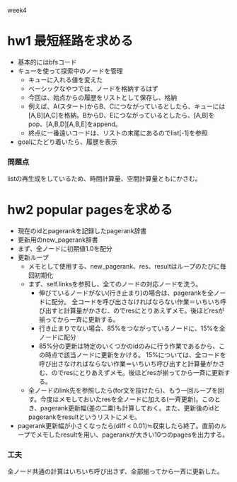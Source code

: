 week4
# hw1 最短経路を求める
- 基本的にはbfsコード
- キューを使って探索中のノードを管理
  - キューに入れる値を変えた
  - ベーシックなやつでは、ノードを格納するはず
  - 今回は、始点からの履歴をリストとして保存し、格納
  - 例えば、A(スタート)からB、Cにつながっているとしたら、キューには[A,B][A,C]を格納。BからD、Eにつながっているとしたら、[A,B]をpop、[A,B,D][A,B,E]をappend。
  - 終点に一番遠いコードは、リストの末尾にあるのでlist[-1]を参照
- goalにたどり着いたら、履歴を表示
### 問題点
listの再生成をしているため、時間計算量、空間計算量ともにかさむ。

# hw2 popular pagesを求める
- 現在のidとpagerankを記録したpagerank辞書
- 更新用のnew_pagerank辞書
- まず、全ノードに初期値1.0を配分
- 更新ループ
  - メモとして使用する、new_pagerank、res、resultはループのたびに毎回初期化
  - まず、self.linksを参照し、全てのノードの対応ノードを洗う。
    - 伸びているノードがない(行き止まり)の場合は、pagerankを全ノードに配分。
      全コードを呼び出さなければならない作業＝いちいち呼び出すと計算量がかさむ、のでresにとりあえずメモ。後ほどresが揃ってから一斉に更新する。
    - 行き止まりでない場合、85%をつながっているノードに、15%を全ノードに配分
    - 85%分の更新は特定のいくつかのidのみに行う作業であるから、この時点で該当ノードに更新をかける。
      15%については、全コードを呼び出さなければならない作業＝いちいち呼び出すと計算量がかさむ、のでresにとりあえずメモ。後ほどresが揃ってから一斉に更新する。
  - 全ノードのlink先を参照したら(for文を抜けたら)、もう一回ループを回す。今度はメモしておいたresを全ノードに加える(一斉更新)。このとき、pagerank更新幅(差の二乗)も計算しておく。また、更新後のidとpagerankをresultというリストにメモ。
- pagerank更新幅が小さくなったら(diff < 0.01)≒収束したら終了。直前のループでメモしたresultを用い、pagerankが大きい10つのpagesを出力する。
### 工夫
全ノード共通の計算はいちいち呼び出さず、全部揃ってから一斉に更新した。
